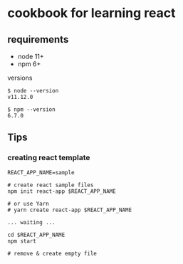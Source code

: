 # cookbook for learning react
## requirements

* node 11+
* npm 6+

versions
```
$ node --version
v11.12.0

$ npm --version
6.7.0
```

## Tips
### creating react template

```
REACT_APP_NAME=sample

# create react sample files
npm init react-app $REACT_APP_NAME

# or use Yarn
# yarn create react-app $REACT_APP_NAME

... waiting ...

cd $REACT_APP_NAME
npm start

# remove & create empty file


```